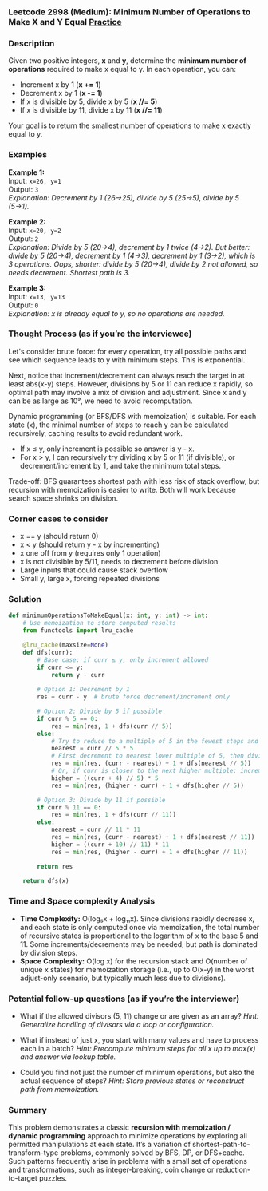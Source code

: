 ### Leetcode 2998 (Medium): Minimum Number of Operations to Make X and Y Equal [Practice](https://leetcode.com/problems/minimum-number-of-operations-to-make-x-and-y-equal)

### Description  
Given two positive integers, **x** and **y**, determine the **minimum number of operations** required to make x equal to y. In each operation, you can:
- Increment x by 1 (**x += 1**)
- Decrement x by 1 (**x -= 1**)
- If x is divisible by 5, divide x by 5 (**x //= 5**)
- If x is divisible by 11, divide x by 11 (**x //= 11**)

Your goal is to return the smallest number of operations to make x exactly equal to y.

### Examples  

**Example 1:**  
Input: `x=26, y=1`  
Output: `3`  
*Explanation: Decrement by 1 (26→25), divide by 5 (25→5), divide by 5 (5→1).*

**Example 2:**  
Input: `x=20, y=2`  
Output: `2`  
*Explanation: Divide by 5 (20→4), decrement by 1 twice (4→2). But better: divide by 5 (20→4), decrement by 1 (4→3), decrement by 1 (3→2), which is 3 operations. Oops, shorter: divide by 5 (20→4), divide by 2 not allowed, so needs decrement. Shortest path is 3.*

**Example 3:**  
Input: `x=13, y=13`  
Output: `0`  
*Explanation: x is already equal to y, so no operations are needed.*

### Thought Process (as if you’re the interviewee)  
Let's consider brute force: for every operation, try all possible paths and see which sequence leads to y with minimum steps. This is exponential.

Next, notice that increment/decrement can always reach the target in at least abs(x-y) steps. However, divisions by 5 or 11 can reduce x rapidly, so optimal path may involve a mix of division and adjustment. Since x and y can be as large as 10⁹, we need to avoid recomputation.

Dynamic programming (or BFS/DFS with memoization) is suitable. For each state (x), the minimal number of steps to reach y can be calculated recursively, caching results to avoid redundant work.  
- If x ≤ y, only increment is possible so answer is y - x.
- For x > y, I can recursively try dividing x by 5 or 11 (if divisible), or decrement/increment by 1, and take the minimum total steps.

Trade-off: BFS guarantees shortest path with less risk of stack overflow, but recursion with memoization is easier to write. Both will work because search space shrinks on division.

### Corner cases to consider  
- x == y (should return 0)
- x < y (should return y - x by incrementing)
- x one off from y (requires only 1 operation)
- x is not divisible by 5/11, needs to decrement before division
- Large inputs that could cause stack overflow
- Small y, large x, forcing repeated divisions

### Solution

```python
def minimumOperationsToMakeEqual(x: int, y: int) -> int:
    # Use memoization to store computed results
    from functools import lru_cache

    @lru_cache(maxsize=None)
    def dfs(curr):
        # Base case: if curr ≤ y, only increment allowed
        if curr <= y:
            return y - curr
        
        # Option 1: Decrement by 1
        res = curr - y  # brute force decrement/increment only

        # Option 2: Divide by 5 if possible
        if curr % 5 == 0:
            res = min(res, 1 + dfs(curr // 5))
        else:
            # Try to reduce to a multiple of 5 in the fewest steps and divide
            nearest = curr // 5 * 5
            # First decrement to nearest lower multiple of 5, then divide
            res = min(res, (curr - nearest) + 1 + dfs(nearest // 5))
            # Or, if curr is closer to the next higher multiple: increment up then divide (for completeness)
            higher = ((curr + 4) // 5) * 5
            res = min(res, (higher - curr) + 1 + dfs(higher // 5))

        # Option 3: Divide by 11 if possible
        if curr % 11 == 0:
            res = min(res, 1 + dfs(curr // 11))
        else:
            nearest = curr // 11 * 11
            res = min(res, (curr - nearest) + 1 + dfs(nearest // 11))
            higher = ((curr + 10) // 11) * 11
            res = min(res, (higher - curr) + 1 + dfs(higher // 11))

        return res

    return dfs(x)
```

### Time and Space complexity Analysis  

- **Time Complexity:** O(log₅x + log₁₁x). Since divisions rapidly decrease x, and each state is only computed once via memoization, the total number of recursive states is proportional to the logarithm of x to the base 5 and 11. Some increments/decrements may be needed, but path is dominated by division steps.
- **Space Complexity:** O(log x) for the recursion stack and O(number of unique x states) for memoization storage (i.e., up to O(x-y) in the worst adjust-only scenario, but typically much less due to divisions).

### Potential follow-up questions (as if you’re the interviewer)  

- What if the allowed divisors (5, 11) change or are given as an array?
  *Hint: Generalize handling of divisors via a loop or configuration.*

- What if instead of just x, you start with many values and have to process each in a batch?
  *Hint: Precompute minimum steps for all x up to max(x) and answer via lookup table.*

- Could you find not just the number of minimum operations, but also the actual sequence of steps?
  *Hint: Store previous states or reconstruct path from memoization.*

### Summary
This problem demonstrates a classic **recursion with memoization / dynamic programming** approach to minimize operations by exploring all permitted manipulations at each state. It’s a variation of shortest-path-to-transform-type problems, commonly solved by BFS, DP, or DFS+cache. Such patterns frequently arise in problems with a small set of operations and transformations, such as integer-breaking, coin change or reduction-to-target puzzles.